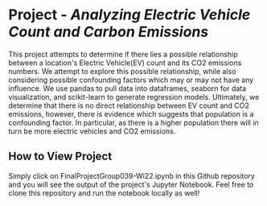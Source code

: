 # Project - *Analyzing Electric Vehicle Count and Carbon Emissions*
This project attempts to determine if there lies a possible relationship between a location's Electric Vehicle(EV) count and its CO2 emissions numbers. We attempt to explore this possible relationship, while also considering possible confounding factors which may or may not have any influence. We use pandas to pull data into dataframes, seaborn for data visualization, and scikit-learn to generate regression models. Ultimately, we determine that there is no direct relationship between EV count and CO2 emissions, however, there is evidence which suggests that population is a confounding factor. In particular, as there is a higher population there will in turn be more electric vehicles and CO2 emissions.

## How to View Project
Simply click on FinalProjectGroup039-Wi22.ipynb in this Github repository and you will see the output of the project's Jupyter Notebook. Feel free to clone this repository and run the notebook locally as well!
